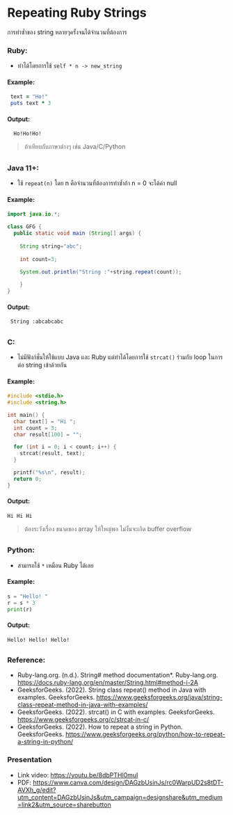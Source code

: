 # Repeating Ruby Strings

การทำซ้ำของ string หลายๆครั้งจนได้จำนวนที่ต้องการ
### Ruby: 
- ทำได้โดยการใช้ `self * n -> new_string `
  
#### Example:
```ruby
 text = "Ho!"
 puts text * 3
```
#### Output:
```text
  Ho!Ho!Ho!
  ```
> ถ้าเทียบกับภาษาต่างๆ เช่น Java/C/Python
##
  
 ### Java 11+: 
 - ใช้ `repeat(n)` โดย n คือจำนวนที่ต้องการทำซ้ำถ้า n = 0 จะได้ค่า null
  
#### Example:  
  ```java
import java.io.*;

class GFG {
    public static void main (String[] args) {
      
      String string="abc";
      
      int count=3;
      
      System.out.println("String :"+string.repeat(count));

      }
}
  ```
 #### Output: 
 ```text
  String :abcabcabc
  ```
      
  ##
  ### C: 
  - ไม่มีฟังก์ชั่นให้ใช้แบบ Java และ Ruby แต่ทำได้โดยการใช้ `strcat()` ร่วมกับ loop ในการต่อ string เข้าด้วยกัน 
#### Example:
  ```c 
  #include <stdio.h>
  #include <string.h>

  int main() {
    char text[] = "Hi ";
    int count = 3;
    char result[100] = "";

    for (int i = 0; i < count; i++) {
      strcat(result, text);
    }

    printf("%s\n", result);
    return 0;
  }
  ```
  #### Output: 
  ```text
  Hi Hi Hi
  ```
> ต้องระวังเรื่อง ขนาดของ array ให้ใหญ่พอ ไม่งั้นจะเกิด buffer overflow
##
  ### Python:
  - สามารถใช้ `*` เหมือน Ruby ได้เลย
#### Example:
  ```python
  s = "Hello! "
  r = s * 3  
  print(r)
  ```
#### Output: 
  ```text
  Hello! Hello! Hello! 
  ```
##

### Reference:
  - Ruby-lang.org. (n.d.). String# method documentation*. Ruby-lang.org. https://docs.ruby-lang.org/en/master/String.html#method-i-2A
  - GeeksforGeeks. (2022). String class repeat() method in Java with examples. GeeksforGeeks. https://www.geeksforgeeks.org/java/string-class-repeat-method-in-java-with-examples/
  - GeeksforGeeks. (2022). strcat() in C with examples. GeeksforGeeks. https://www.geeksforgeeks.org/c/strcat-in-c/
  - GeeksforGeeks. (2022). How to repeat a string in Python. GeeksforGeeks. https://www.geeksforgeeks.org/python/how-to-repeat-a-string-in-python/

### Presentation
- Link video: https://youtu.be/8dbPTHl0muI
- PDF: https://www.canva.com/design/DAGzbUsinJs/rc0WarpUD2s8tDT-AVXh_g/edit?utm_content=DAGzbUsinJs&utm_campaign=designshare&utm_medium=link2&utm_source=sharebutton

